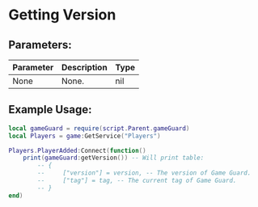 # Getting Version

## Parameters:

| Parameter | Description | Type |
| --------- | ----------- | ---- |
| None      | None.       | nil  |

## Example Usage:

```lua
local gameGuard = require(script.Parent.gameGuard)
local Players = game:GetService("Players")

Players.PlayerAdded:Connect(function()
    print(gameGuard:getVersion()) -- Will print table:
        -- {
        --     ["version"] = version, -- The version of Game Guard.
        --     ["tag"] = tag, -- The current tag of Game Guard.
        -- }
end)
```

